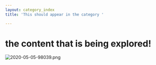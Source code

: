 ```yaml
---
layout: category_index
title: 'This should appear in the category '

---
```

# the content that is being explored!
![2020-05-05-98039.png](https://anandvip.github.io/vartrav_randomly/assets/2020-05-05-98039.png)
